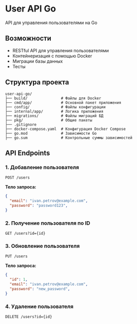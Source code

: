 # User API Go

API для управления пользователями на Go

## Возможности

- RESTful API для управления пользователями
- Контейнеризация с помощью Docker
- Миграции базы данных
- Тесты

## Структура проекта

```
user-api-go/
├── build/               # Файлы для Docker
├── cmd/app/             # Основной пакет приложения
├── config/              # Файлы конфигурации
├── internal/app/        # Логика приложения
├── migrations/          # Файлы миграций БД
├── pkg/                 # Общие пакеты
├── .gitignore
├── docker-compose.yaml  # Конфигурация Docker Compose
├── go.mod               # Зависимости Go
├── go.sum               # Контрольные суммы зависимостей
```

## API Endpoints

### 1. Добавление пользователя
`POST /users`

**Тело запроса:**
```json
{
  "email": "ivan.petrov@example.com",
  "password": "password123",
}
```

### 2. Получение пользователя по ID
`GET /users?id={id}`

### 3. Обновление пользователя
`PUT /users`

**Тело запроса:**
```json
{
  "id": 1,
  "email": "ivan.petrov@example.com",
  "password": "new_password",
}
```

### 4. Удаление пользователя
`DELETE /users?id={id}`
